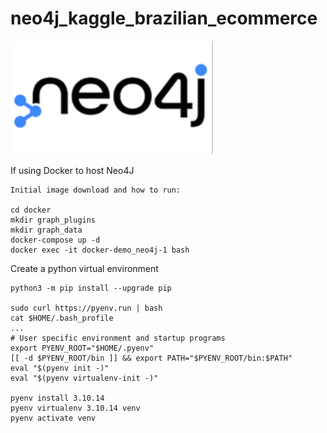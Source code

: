 # neo4j_kaggle_brazilian_ecommerce

![Neo4j](./images/neo4j.png)

If using Docker to host Neo4J
```
Initial image download and how to run:

cd docker
mkdir graph_plugins
mkdir graph_data
docker-compose up -d
docker exec -it docker-demo_neo4j-1 bash
```

Create a python virtual environment
```
python3 -m pip install --upgrade pip

sudo curl https://pyenv.run | bash
cat $HOME/.bash_profile
...
# User specific environment and startup programs
export PYENV_ROOT="$HOME/.pyenv"
[[ -d $PYENV_ROOT/bin ]] && export PATH="$PYENV_ROOT/bin:$PATH"
eval "$(pyenv init -)"
eval "$(pyenv virtualenv-init -)"

pyenv install 3.10.14
pyenv virtualenv 3.10.14 venv
pyenv activate venv
```
